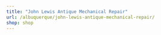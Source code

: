 ```yaml
---
title: "John Lewis Antique Mechanical Repair"
url: /albuquerque/john-lewis-antique-mechanical-repair/
shop: shop
---
```

